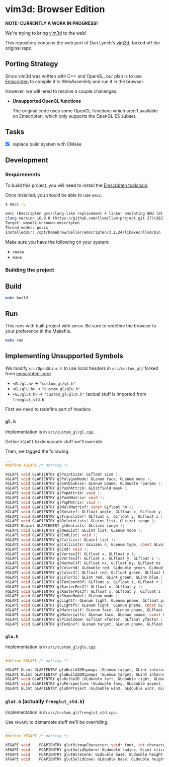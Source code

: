 # vim3d: Browser Edition

**NOTE: CURRENTLY A WORK IN PROGRESS!**

We're trying to bring [vim3d](https://vim3d.com) to the web!

This repository contains the web port of Dan Lynch's [vim3d](https://github.com/pyramation/vim3d), forked off the original repo. 

## Porting Strategy

Since vim3d was written with C++ and OpenGL, our plan is to use [Emscripten](https://emscripten.org) to compile it to WebAssembly and run it in the browser.

However, we will need to resolve a couple challenges:

- **Unsupported OpenGL functions**

  The original code uses some OpenGL functions which aren't available on Emscripten, which only supports the OpenGL ES subset.


## Tasks

- [x] replace build system with CMake

## Development

### Requirements

To build this project, you will need to install the [Emscripten toolchain](https://emscripten.org/docs/getting_started/downloads.html).

Once installed, you should be able to use `emcc`.  

```bash
$ emcc -v

emcc (Emscripten gcc/clang-like replacement + linker emulating GNU ld) 3.1.24-git
clang version 16.0.0 (https://github.com/llvm/llvm-project.git 277c382760bf9575cfa2eac73d5ad1db91466d3f)
Target: wasm32-unknown-emscripten
Thread model: posix
InstalledDir: /opt/homebrew/Cellar/emscripten/3.1.24/libexec/llvm/bin
```

Make sure you have the following on your system:

- `cmake`
- `make`

### Building the project

## Build

```bash
make build
```

## Run

This runs with built project with `emrun`. Be sure to redefine the browser to your preference in the Makefile.

```bash
make run
```

## Implementing Unsupported Symbols

We modify `src/OpenGLinc.h` to use local headers in `src/custom_gl/` forked from [emscripten-core](https://github.com/emscripten-core/emscripten).

- `<GL/gl.h>` -> `"custom_gl/gl.h"`
- `<GL/glu.h>` -> `"custom_gl/glu.h"`
- `<GL/glut.h>` -> `"custom_gl/glut.h"` (actual stuff is imported from `freeglut_std.h`.

First we need to redefine part of headers.

### `gl.h`

Implementation is in `src/custom_gl/gl.cpp`.

Define `XGLAPI` to demarcate stuff we'll override.

Then, we tagged the following:

```c
...
#define XGLAPI /* nothing */

XGLAPI void GLAPIENTRY glPointSize( GLfloat size );
XGLAPI void GLAPIENTRY glPolygonMode( GLenum face, GLenum mode );
XGLAPI void GLAPIENTRY glGetDoublev( GLenum pname, GLdouble *params );
XGLAPI void GLAPIENTRY glPushAttrib( GLbitfield mask );
XGLAPI void GLAPIENTRY glPopAttrib( void );
XGLAPI void GLAPIENTRY glPushMatrix( void );
XGLAPI void GLAPIENTRY glPopMatrix( void );
XGLAPI void GLAPIENTRY glMultMatrixf( const GLfloat *m );
XGLAPI void GLAPIENTRY glRotatef( GLfloat angle, GLfloat x, GLfloat y, GLfloat z );
XGLAPI void GLAPIENTRY glTranslatef( GLfloat x, GLfloat y, GLfloat z );
XGLAPI void GLAPIENTRY glDeleteLists( GLuint list, GLsizei range );
XGLAPI GLuint GLAPIENTRY glGenLists( GLsizei range );
XGLAPI void GLAPIENTRY glNewList( GLuint list, GLenum mode );
XGLAPI void GLAPIENTRY glEndList( void );
XGLAPI void GLAPIENTRY glCallList( GLuint list );
XGLAPI void GLAPIENTRY glCallLists( GLsizei n, GLenum type, const GLvoid *lists );
XGLAPI void GLAPIENTRY glEnd( void );
XGLAPI void GLAPIENTRY glVertex2f( GLfloat x, GLfloat y );
XGLAPI void GLAPIENTRY glVertex3f( GLfloat x, GLfloat y, GLfloat z );
XGLAPI void GLAPIENTRY glNormal3f( GLfloat nx, GLfloat ny, GLfloat nz );
XGLAPI void GLAPIENTRY glColor3d( GLdouble red, GLdouble green, GLdouble blue );
XGLAPI void GLAPIENTRY glColor3f( GLfloat red, GLfloat green, GLfloat blue );
XGLAPI void GLAPIENTRY glColor3i( GLint red, GLint green, GLint blue );
XGLAPI void GLAPIENTRY glTexCoord3f( GLfloat s, GLfloat t, GLfloat r );
XGLAPI void GLAPIENTRY glRasterPos2f( GLfloat x, GLfloat y );
XGLAPI void GLAPIENTRY glRasterPos3f( GLfloat x, GLfloat y, GLfloat z );
XGLAPI void GLAPIENTRY glShadeModel( GLenum mode );
XGLAPI void GLAPIENTRY glLightf( GLenum light, GLenum pname, GLfloat param );
XGLAPI void GLAPIENTRY glLightfv( GLenum light, GLenum pname, const GLfloat *params );
XGLAPI void GLAPIENTRY glMaterialf( GLenum face, GLenum pname, GLfloat param );
XGLAPI void GLAPIENTRY glMaterialfv( GLenum face, GLenum pname, const GLfloat *params );
XGLAPI void GLAPIENTRY glPixelZoom( GLfloat xfactor, GLfloat yfactor );
XGLAPI void GLAPIENTRY glTexEnvf( GLenum target, GLenum pname, GLfloat param );

```

### `glu.h`

Implementation is in `src/custom_gl/glu.cpp`.

```c
...
#define XGLAPI /* nothing */

XGLAPI GLint GLAPIENTRY gluBuild1DMipmaps (GLenum target, GLint internalFormat, GLsizei width, GLenum format, GLenum type, const void *data);
XGLAPI GLint GLAPIENTRY gluBuild2DMipmaps (GLenum target, GLint internalFormat, GLsizei width, GLsizei height, GLenum format, GLenum type, const void *data);
XGLAPI void GLAPIENTRY gluOrtho2D (GLdouble left, GLdouble right, GLdouble bottom, GLdouble top);
XGLAPI void GLAPIENTRY gluPerspective (GLdouble fovy, GLdouble aspect, GLdouble zNear, GLdouble zFar);
XGLAPI GLint GLAPIENTRY gluUnProject (GLdouble winX, GLdouble winY, GLdouble winZ, const GLdouble *model, const GLdouble *proj, const GLint *view, GLdouble* objX, GLdouble* objY, GLdouble* objZ);
```

### `glut.h` (actually `freeglut_std.h`)

Implementation is in `src/custom_gl/freeglut_std.cpp`.

Use `XFGAPI` to demarcate stuff we'll be overriding.

```c
...
#define XFGAPI /* nothing */

XFGAPI void    FGAPIENTRY glutBitmapCharacter( void* font, int character );
XFGAPI void    FGAPIENTRY glutSolidSphere( GLdouble radius, GLint slices, GLint stacks );
XFGAPI void    FGAPIENTRY glutWireCone( GLdouble base, GLdouble height, GLint slices, GLint stacks );
XFGAPI void    FGAPIENTRY glutSolidCone( GLdouble base, GLdouble height, GLint slices, GLint stacks );
```